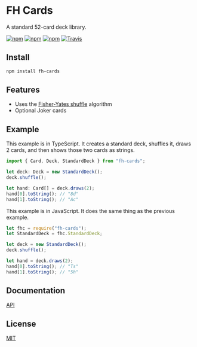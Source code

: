 # FH Cards

A standard 52-card deck library.

[![npm](https://img.shields.io/npm/v/fh-cards.svg)](https://npmjs.org/package/fh-cards)
[![npm](https://img.shields.io/npm/dm/fh-cards.svg)](https://npmjs.org/package/fh-cards)
[![npm](https://img.shields.io/npm/l/fh-cards.svg)](https://npmjs.org/package/fh-cards)
[![Travis](https://img.shields.io/travis/KyleJune/fh-cards.svg)](https://travis-ci.org/KyleJune/fh-cards)

## Install

```bash
npm install fh-cards
```

## Features

- Uses the [Fisher-Yates shuffle](https://en.wikipedia.org/wiki/Fisher%E2%80%93Yates_shuffle) algorithm
- Optional Joker cards

## Example

This example is in TypeScript. It creates a standard deck, shuffles it, draws 2 cards, and then shows those two cards as strings.

```ts
import { Card, Deck, StandardDeck } from "fh-cards";

let deck: Deck = new StandardDeck();
deck.shuffle();

let hand: Card[] = deck.draws(2);
hand[0].toString(); // "8d"
hand[1].toString(); // "Ac"
```

This example is in JavaScript. It does the same thing as the previous example.

```js
let fhc = require("fh-cards");
let StandardDeck = fhc.StandardDeck;

let deck = new StandardDeck();
deck.shuffle();

let hand = deck.draws(2);
hand[0].toString(); // "Ts"
hand[1].toString(); // "5h"
```

## Documentation

[API](docs/API.md)

## License

[MIT](LICENSE)
